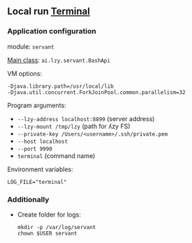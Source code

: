 ## Local run [Terminal](../servant)

### Application configuration

module: `servant`

[Main class](src/main/java/ai/lzy/worker/BashApi.java):
`ai.lzy.servant.BashApi`

VM options:
```
-Djava.library.path=/usr/local/lib
-Djava.util.concurrent.ForkJoinPool.common.parallelism=32 
```

Program arguments:
* `--lzy-address localhost:8899` (server address)
* `--lzy-mount /tmp/lzy` (path for ʎzy FS)
* `--private-key /Users/<username>/.ssh/private.pem`
* `--host localhost`
* `--port 9990`
* `terminal` (command name)

Environment variables:
```
LOG_FILE="terminal"
```

### Additionally

* Create folder for logs:
  ```
  mkdir -p /var/log/servant
  chown $USER servant
  ```